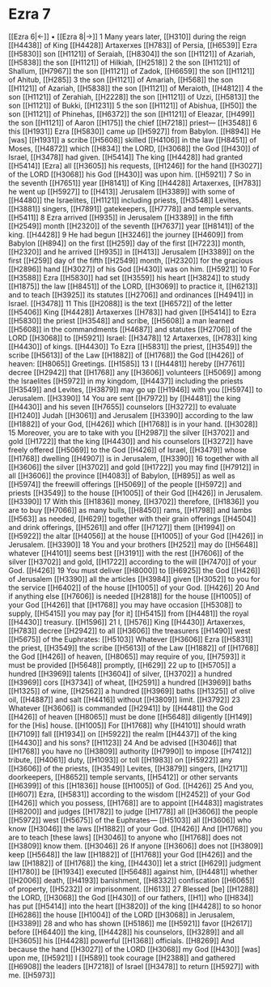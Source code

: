 # Ezra 7
[[Ezra 6|←]] • [[Ezra 8|→]]
1 Many years later, [[H310]] during the reign [[H4438]] of King [[H4428]] Artaxerxes [[H783]] of Persia, [[H6539]] Ezra [[H5830]] son [[H1121]] of Seraiah, [[H8304]] the son [[H1121]] of Azariah, [[H5838]] the son [[H1121]] of Hilkiah, [[H2518]] 
2 the son [[H1121]] of Shallum, [[H7967]] the son [[H1121]] of Zadok, [[H6659]] the son [[H1121]] of Ahitub, [[H285]] 
3 the son [[H1121]] of Amariah, [[H568]] the son [[H1121]] of Azariah, [[H5838]] the son [[H1121]] of Meraioth, [[H4812]] 
4 the son [[H1121]] of Zerahiah, [[H2228]] the son [[H1121]] of Uzzi, [[H5813]] the son [[H1121]] of Bukki, [[H1231]] 
5 the son [[H1121]] of Abishua, [[H50]] the son [[H1121]] of Phinehas, [[H6372]] the son [[H1121]] of Eleazar, [[H499]] the son [[H1121]] of Aaron [[H175]] the chief [[H7218]] priest— [[H3548]] 
6 this [[H1931]] Ezra [[H5830]] came up [[H5927]] from Babylon. [[H894]] He [was] [[H1931]] a scribe [[H5608]] skilled [[H4106]] in the law [[H8451]] of Moses, [[H4872]] which [[H834]] the LORD, [[H3068]] the God [[H430]] of Israel, [[H3478]] had given. [[H5414]] The king [[H4428]] had granted [[H5414]] [Ezra]  all [[H3605]] his requests, [[H1246]] for the hand [[H3027]] of the LORD [[H3068]] his God [[H430]] was upon him. [[H5921]] 
7 So in the seventh [[H7651]] year [[H8141]] of King [[H4428]] Artaxerxes, [[H783]] he went up [[H5927]] to [[H413]] Jerusalem [[H3389]] with some of [[H4480]] the Israelites, [[H1121]] including priests, [[H3548]] Levites, [[H3881]] singers, [[H7891]] gatekeepers, [[H7778]] and temple servants. [[H5411]] 
8 Ezra arrived [[H935]] in Jerusalem [[H3389]] in the fifth [[H2549]] month [[H2320]] of the seventh [[H7637]] year [[H8141]] of the king. [[H4428]] 
9 He had begun [[H3246]] the journey [[H4609]] from Babylon [[H894]] on the first [[H259]] day of the first [[H7223]] month, [[H2320]] and he arrived [[H935]] in [[H413]] Jerusalem [[H3389]] on the first [[H259]] day of the fifth [[H2549]] month, [[H2320]] for the gracious [[H2896]] hand [[H3027]] of his God [[H430]] was on him. [[H5921]] 
10 For [[H3588]] Ezra [[H5830]] had set [[H3559]] his heart [[H3824]] to study [[H1875]] the law [[H8451]] of the LORD, [[H3069]] to practice it, [[H6213]] and to teach [[H3925]] its statutes [[H2706]] and ordinances [[H4941]] in Israel. [[H3478]] 
11 This [[H2088]] is the text [[H6572]] of the letter [[H5406]] King [[H4428]] Artaxerxes [[H783]] had given [[H5414]] to Ezra [[H5830]] the priest [[H3548]] and scribe, [[H5608]] a man learned [[H5608]] in the commandments [[H4687]] and statutes [[H2706]] of the LORD [[H3068]] to [[H5921]] Israel: [[H3478]] 
12 Artaxerxes, [[H783]] king [[H4430]] of kings. [[H4430]] To Ezra [[H5831]] the priest, [[H3549]] the scribe [[H5613]] of the Law [[H1882]] of [[H1768]] the God [[H426]] of heaven: [[H8065]] Greetings. [[H1585]] 
13 I [[H4481]] hereby [[H7761]] decree [[H2942]] that [[H1768]] any [[H3606]] volunteers [[H5069]] among the Israelites [[H5972]] in my kingdom, [[H4437]] including the priests [[H3549]] and Levites, [[H3879]] may go up [[H1946]] with you [[H5974]] to Jerusalem. [[H3390]] 
14 You are sent [[H7972]] by [[H4481]] the king [[H4430]] and his seven [[H7655]] counselors [[H3272]] to evaluate [[H1240]] Judah [[H3061]] and Jerusalem [[H3390]] according to the law [[H1882]] of your God, [[H426]] which [[H1768]] is in your hand. [[H3028]] 
15 Moreover, you are to take with you [[H2987]] the silver [[H3702]] and gold [[H1722]] that the king [[H4430]] and his counselors [[H3272]] have freely offered [[H5069]] to the God [[H426]] of Israel, [[H3479]] whose [[H1768]] dwelling [[H4907]] is in Jerusalem, [[H3390]] 
16 together with all [[H3606]] the silver [[H3702]] and gold [[H1722]] you may find [[H7912]] in all [[H3606]] the province [[H4083]] of Babylon, [[H895]] as well as [[H5974]] the freewill offerings [[H5069]] of the people [[H5972]] and priests [[H3549]] to the house [[H1005]] of their God [[H426]] in Jerusalem. [[H3390]] 
17 With this [[H1836]] money, [[H3702]] therefore, [[H1836]] you are to buy [[H7066]] as many bulls, [[H8450]] rams, [[H1798]] and lambs [[H563]] as needed, [[H629]] together with their grain offerings [[H4504]] and drink offerings, [[H5261]] and offer [[H7127]] them [[H1994]] on [[H5922]] the altar [[H4056]] at the house [[H1005]] of your God [[H426]] in Jerusalem. [[H3390]] 
18 You and your brothers [[H252]] may do [[H5648]] whatever [[H4101]] seems best [[H3191]] with the rest [[H7606]] of the silver [[H3702]] and gold, [[H1722]] according to the will [[H7470]] of your God. [[H426]] 
19 You must deliver [[H8000]] to [[H6925]] the God [[H426]] of Jerusalem [[H3390]] all the articles [[H3984]] given [[H3052]] to you  for the service [[H6402]] of the house [[H1005]] of your God. [[H426]] 
20 And if anything else [[H7606]] is needed [[H2818]] for the house [[H1005]] of your God [[H426]] that [[H1768]] you  may have occasion [[H5308]] to supply, [[H5415]] you may pay [for it] [[H5415]] from [[H4481]] the royal [[H4430]] treasury. [[H1596]] 
21 I, [[H576]] King [[H4430]] Artaxerxes, [[H783]] decree [[H2942]] to all [[H3606]] the treasurers [[H1490]] west [[H5675]] of the Euphrates: [[H5103]] Whatever [[H3606]] Ezra [[H5831]] the priest, [[H3549]] the scribe [[H5613]] of the Law [[H1882]] of [[H1768]] the God [[H426]] of heaven, [[H8065]] may require of you, [[H7593]] it must be provided [[H5648]] promptly, [[H629]] 
22 up to [[H5705]] a hundred [[H3969]] talents [[H3604]] of silver, [[H3702]] a hundred [[H3969]] cors [[H3734]] of wheat, [[H2591]] a hundred [[H3969]] baths [[H1325]] of wine, [[H2562]] a hundred [[H3969]] baths [[H1325]] of olive oil, [[H4887]] and salt [[H4416]] without [[H3809]] limit. [[H3792]] 
23 Whatever [[H3606]] is commanded [[H2941]] by [[H4481]] the God [[H426]] of heaven [[H8065]] must be done [[H5648]] diligently [[H149]] for the [His] house. [[H1005]] For [[H1768]] why [[H4101]] should wrath [[H7109]] fall [[H1934]] on [[H5922]] the realm [[H4437]] of the king [[H4430]] and his sons? [[H1123]] 
24 And  be advised [[H3046]] that [[H1768]] you have no [[H3809]] authority [[H7990]] to impose [[H7412]] tribute, [[H4061]] duty, [[H1093]] or toll [[H1983]] on [[H5922]] any [[H3606]] of the priests, [[H3549]] Levites, [[H3879]] singers, [[H2171]] doorkeepers, [[H8652]] temple servants, [[H5412]] or other servants [[H6399]] of this [[H1836]] house [[H1005]] of God. [[H426]] 
25 And you, [[H607]] Ezra, [[H5831]] according to the wisdom [[H2452]] of your God [[H426]] which you possess, [[H1768]] are to appoint [[H4483]] magistrates [[H8200]] and judges [[H1782]] to judge [[H1778]] all [[H3606]] the people [[H5972]] west [[H5675]] of the Euphrates— [[H5103]] all [[H3606]] who know [[H3046]] the laws [[H1882]] of your God. [[H426]] And [[H1768]] you are to teach [these laws] [[H3046]] to anyone who [[H1768]] does not [[H3809]] know them. [[H3046]] 
26 If anyone [[H3606]] does not [[H3809]] keep [[H5648]] the law [[H1882]] of [[H1768]] your God [[H426]] and the law [[H1882]] of [[H1768]] the king, [[H4430]] let a strict [[H629]] judgment [[H1780]] be [[H1934]] executed [[H5648]] against him, [[H4481]] whether [[H2006]] death, [[H4193]] banishment, [[H8332]] confiscation [[H6065]] of property, [[H5232]] or imprisonment. [[H613]] 
27 Blessed [be] [[H1288]] the LORD, [[H3068]] the God [[H430]] of our fathers, [[H1]] who [[H834]] has put [[H5414]] into the heart [[H3820]] of the king [[H4428]] to so honor [[H6286]] the house [[H1004]] of the LORD [[H3068]] in Jerusalem, [[H3389]] 
28 and who has shown [[H5186]] me [[H5921]] favor [[H2617]] before [[H6440]] the king, [[H4428]] his counselors, [[H3289]] and all [[H3605]] his [[H4428]] powerful [[H1368]] officials. [[H8269]] And because the hand [[H3027]] of the LORD [[H3068]] my God [[H430]] [was] upon me, [[H5921]] I [[H589]] took courage [[H2388]] and gathered [[H6908]] the leaders [[H7218]] of Israel [[H3478]] to return [[H5927]] with me. [[H5973]] 
